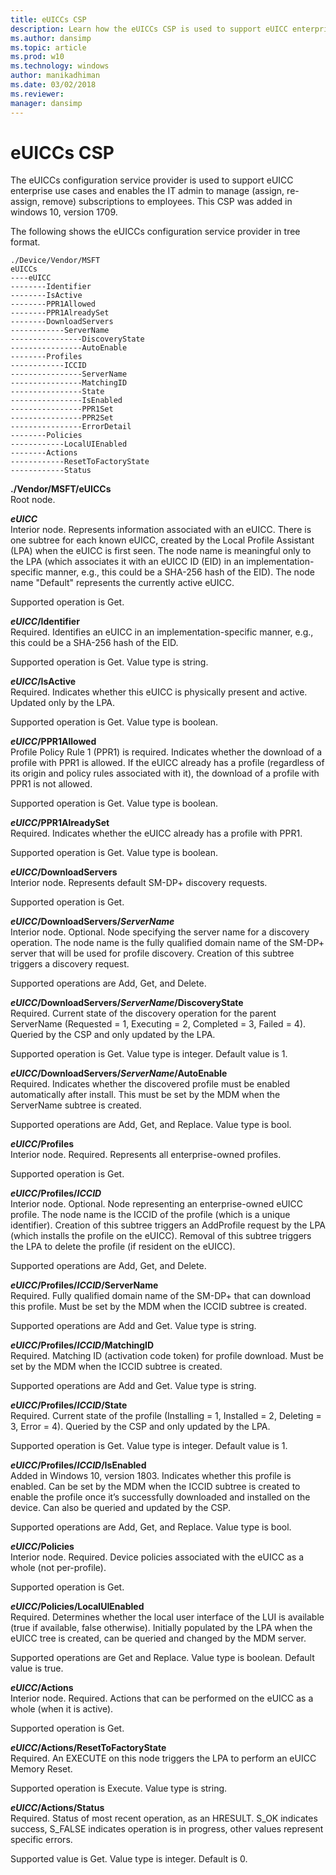 ```yaml
---
title: eUICCs CSP
description: Learn how the eUICCs CSP is used to support eUICC enterprise use cases and enables the IT admin to manage (assign, re-assign, remove) subscriptions to employees.
ms.author: dansimp
ms.topic: article
ms.prod: w10
ms.technology: windows
author: manikadhiman
ms.date: 03/02/2018
ms.reviewer: 
manager: dansimp
---
```


# eUICCs CSP


The eUICCs configuration service provider is used to support eUICC enterprise use cases and enables the IT admin to manage (assign, re-assign, remove) subscriptions to employees. This CSP was added in windows 10, version 1709.

The following shows the eUICCs configuration service provider in tree format.
```
./Device/Vendor/MSFT
eUICCs
----eUICC
--------Identifier
--------IsActive
--------PPR1Allowed
--------PPR1AlreadySet
--------DownloadServers
------------ServerName
----------------DiscoveryState
----------------AutoEnable
--------Profiles
------------ICCID
----------------ServerName
----------------MatchingID
----------------State
----------------IsEnabled
----------------PPR1Set
----------------PPR2Set
----------------ErrorDetail
--------Policies
------------LocalUIEnabled
--------Actions
------------ResetToFactoryState
------------Status
```
<a href="" id="--vendor-msft-euiccs"></a>**./Vendor/MSFT/eUICCs**  
Root node. 

<a href="" id="euicc"></a>**_eUICC_**  
Interior node. Represents information associated with an eUICC. There is one subtree for each known eUICC, created by the Local Profile Assistant (LPA) when the eUICC is first seen. The node name is meaningful only to the LPA (which associates it with an eUICC ID (EID) in an implementation-specific manner, e.g., this could be a SHA-256 hash of the EID). The node name "Default" represents the currently active eUICC.

Supported operation is Get.

<a href="" id="euicc-identifier"></a>**_eUICC_/Identifier**  
Required. Identifies an eUICC in an implementation-specific manner, e.g., this could be a SHA-256 hash of the EID.

Supported operation is Get. Value type is string.

<a href="" id="euicc-isactive"></a>**_eUICC_/IsActive**  
Required. Indicates whether this eUICC is physically present and active. Updated only by the LPA.

Supported operation is Get. Value type is boolean.

<a href="" id="euicc-ppr1allowed"></a>**_eUICC_/PPR1Allowed**  
Profile Policy Rule 1 (PPR1) is required. Indicates whether the download of a profile with PPR1 is allowed. If the eUICC already has a profile (regardless of its origin and policy rules associated with it), the download of a profile with PPR1 is not allowed.

Supported operation is Get. Value type is boolean.

<a href="" id="euicc-ppr1alreadyset"></a>**_eUICC_/PPR1AlreadySet**  
Required. Indicates whether the eUICC already has a profile with PPR1.

Supported operation is Get. Value type is boolean.

<a href="" id="euicc-downloadservers"></a>**_eUICC_/DownloadServers**  
Interior node. Represents default SM-DP+ discovery requests.

Supported operation is Get.

<a href="" id="euicc-downloadservers-servername"></a>**_eUICC_/DownloadServers/_ServerName_**  
Interior node. Optional. Node specifying the server name for a discovery operation. The node name is the fully qualified domain name of the SM-DP+ server that will be used for profile discovery. Creation of this subtree triggers a discovery request.

Supported operations are Add, Get, and Delete.

<a href="" id="euicc-downloadservers-servername-discoverystate"></a>**_eUICC_/DownloadServers/_ServerName_/DiscoveryState**  
Required. Current state of the discovery operation for the parent ServerName (Requested = 1, Executing = 2, Completed = 3, Failed = 4). Queried by the CSP and only updated by the LPA.

Supported operation is Get. Value type is integer. Default value is 1.

<a href="" id="euicc-downloadservers-servername-autoenable"></a>**_eUICC_/DownloadServers/_ServerName_/AutoEnable**  
Required. Indicates whether the discovered profile must be enabled automatically after install. This must be set by the MDM when the ServerName subtree is created.

Supported operations are Add, Get, and Replace. Value type is bool.

<a href="" id="euicc-profiles"></a>**_eUICC_/Profiles**  
Interior node. Required. Represents all enterprise-owned profiles.

Supported operation is Get.

<a href="" id="euicc-profiles-iccid"></a>**_eUICC_/Profiles/_ICCID_**  
Interior node. Optional. Node representing an enterprise-owned eUICC profile. The node name is the ICCID of the profile (which is a unique identifier). Creation of this subtree triggers an AddProfile request by the LPA (which installs the profile on the eUICC). Removal of this subtree triggers the LPA to delete the profile (if resident on the eUICC).

Supported operations are Add, Get, and Delete.

<a href="" id="euicc-profiles-iccid-servername"></a>**_eUICC_/Profiles/_ICCID_/ServerName**  
Required. Fully qualified domain name of the SM-DP+ that can download this profile. Must be set by the MDM when the ICCID subtree is created.

Supported operations are Add and Get. Value type is string.

<a href="" id="euicc-profiles-iccid-matchingid"></a>**_eUICC_/Profiles/_ICCID_/MatchingID**  
Required. Matching ID (activation code token) for profile download. Must be set by the MDM when the ICCID subtree is created.

Supported operations are Add and Get. Value type is string.

<a href="" id="euicc-profiles-iccid-state"></a>**_eUICC_/Profiles/_ICCID_/State**  
Required. Current state of the profile (Installing = 1, Installed = 2, Deleting = 3, Error = 4). Queried by the CSP and only updated by the LPA.

Supported operation is Get. Value type is integer. Default value is 1.

<a href="" id="euicc-profiles-iccid-isenabled"></a>**_eUICC_/Profiles/_ICCID_/IsEnabled**  
Added in Windows 10, version 1803. Indicates whether this profile is enabled. Can be set by the MDM when the ICCID subtree is created to enable the profile once it’s successfully downloaded and installed on the device. Can also be queried and updated by the CSP.

Supported operations are Add, Get, and Replace. Value type is bool.

<a href="" id="euicc-policies"></a>**_eUICC_/Policies**  
Interior node. Required. Device policies associated with the eUICC as a whole (not per-profile).

Supported operation is Get. 

<a href="" id="euicc-policies-localuienabled"></a>**_eUICC_/Policies/LocalUIEnabled**  
Required. Determines whether the local user interface of the LUI is available (true if available, false otherwise). Initially populated by the LPA when the eUICC tree is created, can be queried and changed by the MDM server.

Supported operations are Get and Replace. Value type is boolean. Default value is true.

<a href="" id="euicc-actions"></a>**_eUICC_/Actions**  
Interior node. Required. Actions that can be performed on the eUICC as a whole (when it is active).

Supported operation is Get.

<a href="" id="euicc-actions-resettofactorystate"></a>**_eUICC_/Actions/ResetToFactoryState**  
Required. An EXECUTE on this node triggers the  LPA to perform an eUICC Memory Reset.

Supported operation is Execute. Value type is string.

<a href="" id="euicc-actions-status"></a>**_eUICC_/Actions/Status**  
Required. Status of most recent operation, as an HRESULT. S_OK indicates success, S_FALSE indicates operation is in progress, other values represent specific errors.

Supported value is Get. Value type is integer. Default is 0.
